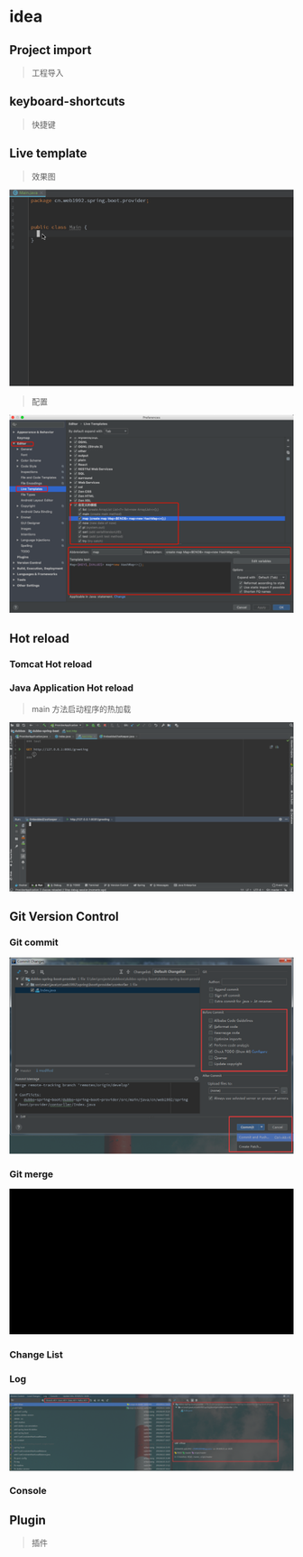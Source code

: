 # idea

## Project import

> 工程导入

## keyboard-shortcuts

> 快捷键

## Live template

> 效果图

![main.gif](./images/main.gif)

> 配置

![live-template-config.png](./images/live-template-config.png)

## Hot reload

### Tomcat Hot reload

### Java Application Hot reload

> main 方法启动程序的热加载

![hot-reload-main.gif](./images/hot-reload-main.gif)

## Git Version Control

### Git commit

![git-commit.png](./images/git-commit.png)

### Git merge

![git-merge.gif](./images/git-merge.gif)

### Change List

### Log

![git-log.png](./images/git-log.png)

### Console

## Plugin

> 插件
